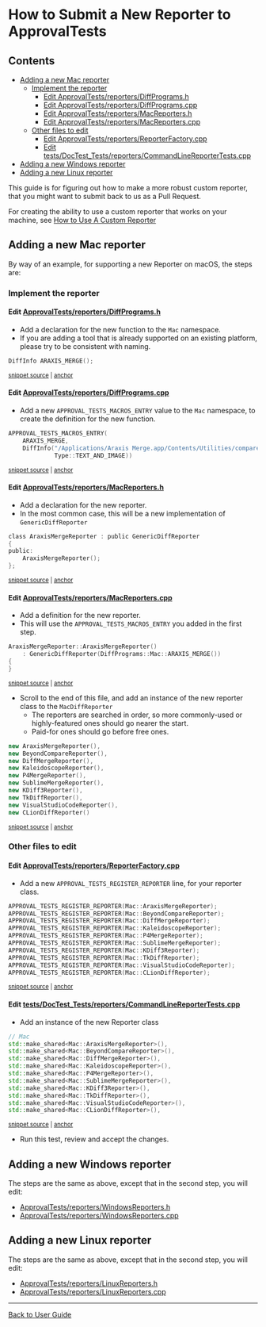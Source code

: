 <a id="top"></a>

# How to Submit a New Reporter to ApprovalTests

<!-- toc -->
## Contents

  * [Adding a new Mac reporter](#adding-a-new-mac-reporter)
    * [Implement the reporter](#implement-the-reporter)
      * [Edit ApprovalTests/reporters/DiffPrograms.h](#edit-approvaltestsreportersdiffprogramsh)
      * [Edit ApprovalTests/reporters/DiffPrograms.cpp](#edit-approvaltestsreportersdiffprogramscpp)
      * [Edit ApprovalTests/reporters/MacReporters.h](#edit-approvaltestsreportersmacreportersh)
      * [Edit ApprovalTests/reporters/MacReporters.cpp](#edit-approvaltestsreportersmacreporterscpp)
    * [Other files to edit](#other-files-to-edit)
      * [Edit ApprovalTests/reporters/ReporterFactory.cpp](#edit-approvaltestsreportersreporterfactorycpp)
      * [Edit tests/DocTest_Tests/reporters/CommandLineReporterTests.cpp](#edit-testsdoctest_testsreporterscommandlinereportertestscpp)
  * [Adding a new Windows reporter](#adding-a-new-windows-reporter)
  * [Adding a new Linux reporter](#adding-a-new-linux-reporter)<!-- endToc -->

This guide is for figuring out how to make a more robust custom reporter, that you might want to submit back to us as a Pull Request.

For creating the ability to use a custom reporter that works on your machine, see [How to Use A Custom Reporter](/doc/how_tos/UseACustomReporter.md#top)

## Adding a new Mac reporter

By way of an example, for supporting a new Reporter on macOS, the steps are:

### Implement the reporter

#### Edit [ApprovalTests/reporters/DiffPrograms.h](https://github.com/approvals/ApprovalTests.cpp/blob/master/ApprovalTests/reporters/DiffPrograms.h)

* Add a declaration for the new function to the `Mac` namespace.
* If you are adding a tool that is already supported on an existing platform, please try to be consistent with naming.

<!-- snippet: add_reporter_macro_header -->
<a id='snippet-add_reporter_macro_header'></a>
```h
DiffInfo ARAXIS_MERGE();
```
<sup><a href='/ApprovalTests/reporters/DiffPrograms.h#L13-L15' title='File snippet `add_reporter_macro_header` was extracted from'>snippet source</a> | <a href='#snippet-add_reporter_macro_header' title='Navigate to start of snippet `add_reporter_macro_header`'>anchor</a></sup>
<!-- endSnippet -->

#### Edit [ApprovalTests/reporters/DiffPrograms.cpp](https://github.com/approvals/ApprovalTests.cpp/blob/master/ApprovalTests/reporters/DiffPrograms.cpp)

* Add a new `APPROVAL_TESTS_MACROS_ENTRY` value to the `Mac` namespace, to create the definition for the new function.

<!-- snippet: add_reporter_macro_implementation -->
<a id='snippet-add_reporter_macro_implementation'></a>
```cpp
APPROVAL_TESTS_MACROS_ENTRY(
    ARAXIS_MERGE,
    DiffInfo("/Applications/Araxis Merge.app/Contents/Utilities/compare",
             Type::TEXT_AND_IMAGE))
```
<sup><a href='/ApprovalTests/reporters/DiffPrograms.cpp#L24-L29' title='File snippet `add_reporter_macro_implementation` was extracted from'>snippet source</a> | <a href='#snippet-add_reporter_macro_implementation' title='Navigate to start of snippet `add_reporter_macro_implementation`'>anchor</a></sup>
<!-- endSnippet -->

#### Edit [ApprovalTests/reporters/MacReporters.h](https://github.com/approvals/ApprovalTests.cpp/blob/master/ApprovalTests/reporters/MacReporters.h)

* Add a declaration for the new reporter.
* In the most common case, this will be a new implementation of `GenericDiffReporter`

<!-- snippet: add_reporter_class_header -->
<a id='snippet-add_reporter_class_header'></a>
```h
class AraxisMergeReporter : public GenericDiffReporter
{
public:
    AraxisMergeReporter();
};
```
<sup><a href='/ApprovalTests/reporters/MacReporters.h#L16-L22' title='File snippet `add_reporter_class_header` was extracted from'>snippet source</a> | <a href='#snippet-add_reporter_class_header' title='Navigate to start of snippet `add_reporter_class_header`'>anchor</a></sup>
<!-- endSnippet -->

#### Edit [ApprovalTests/reporters/MacReporters.cpp](https://github.com/approvals/ApprovalTests.cpp/blob/master/ApprovalTests/reporters/MacReporters.cpp)

* Add a definition for the new reporter.
* This will use the `APPROVAL_TESTS_MACROS_ENTRY` you added in the first step.

<!-- snippet: add_reporter_class_implementation -->
<a id='snippet-add_reporter_class_implementation'></a>
```cpp
AraxisMergeReporter::AraxisMergeReporter()
    : GenericDiffReporter(DiffPrograms::Mac::ARAXIS_MERGE())
{
}
```
<sup><a href='/ApprovalTests/reporters/MacReporters.cpp#L14-L19' title='File snippet `add_reporter_class_implementation` was extracted from'>snippet source</a> | <a href='#snippet-add_reporter_class_implementation' title='Navigate to start of snippet `add_reporter_class_implementation`'>anchor</a></sup>
<!-- endSnippet -->

* Scroll to the end of this file, and add an instance of the new reporter class to the `MacDiffReporter`
    * The reporters are searched in order, so more commonly-used or highly-featured ones should go nearer the start.
    * Paid-for ones should go before free ones.

<!-- snippet: mac_diff_reporters -->
<a id='snippet-mac_diff_reporters'></a>
```cpp
new AraxisMergeReporter(),
new BeyondCompareReporter(),
new DiffMergeReporter(),
new KaleidoscopeReporter(),
new P4MergeReporter(),
new SublimeMergeReporter(),
new KDiff3Reporter(),
new TkDiffReporter(),
new VisualStudioCodeReporter(),
new CLionDiffReporter()
```
<sup><a href='/ApprovalTests/reporters/MacReporters.cpp#L63-L74' title='File snippet `mac_diff_reporters` was extracted from'>snippet source</a> | <a href='#snippet-mac_diff_reporters' title='Navigate to start of snippet `mac_diff_reporters`'>anchor</a></sup>
<!-- endSnippet -->


### Other files to edit

#### Edit [ApprovalTests/reporters/ReporterFactory.cpp](https://github.com/approvals/ApprovalTests.cpp/blob/master/ApprovalTests/reporters/ReporterFactory.cpp)

* Add a new `APPROVAL_TESTS_REGISTER_REPORTER` line, for your reporter class.

<!-- snippet: register_reporter_with_factory -->
<a id='snippet-register_reporter_with_factory'></a>
```cpp
APPROVAL_TESTS_REGISTER_REPORTER(Mac::AraxisMergeReporter);
APPROVAL_TESTS_REGISTER_REPORTER(Mac::BeyondCompareReporter);
APPROVAL_TESTS_REGISTER_REPORTER(Mac::DiffMergeReporter);
APPROVAL_TESTS_REGISTER_REPORTER(Mac::KaleidoscopeReporter);
APPROVAL_TESTS_REGISTER_REPORTER(Mac::P4MergeReporter);
APPROVAL_TESTS_REGISTER_REPORTER(Mac::SublimeMergeReporter);
APPROVAL_TESTS_REGISTER_REPORTER(Mac::KDiff3Reporter);
APPROVAL_TESTS_REGISTER_REPORTER(Mac::TkDiffReporter);
APPROVAL_TESTS_REGISTER_REPORTER(Mac::VisualStudioCodeReporter);
APPROVAL_TESTS_REGISTER_REPORTER(Mac::CLionDiffReporter);
```
<sup><a href='/ApprovalTests/reporters/ReporterFactory.cpp#L67-L78' title='File snippet `register_reporter_with_factory` was extracted from'>snippet source</a> | <a href='#snippet-register_reporter_with_factory' title='Navigate to start of snippet `register_reporter_with_factory`'>anchor</a></sup>
<!-- endSnippet -->

#### Edit [tests/DocTest_Tests/reporters/CommandLineReporterTests.cpp](https://github.com/approvals/ApprovalTests.cpp/blob/master/tests/DocTest_Tests/reporters/CommandLineReporterTests.cpp)

* Add an instance of the new Reporter class

<!-- snippet: add_reporter_command_test -->
<a id='snippet-add_reporter_command_test'></a>
```cpp
// Mac
std::make_shared<Mac::AraxisMergeReporter>(),
std::make_shared<Mac::BeyondCompareReporter>(),
std::make_shared<Mac::DiffMergeReporter>(),
std::make_shared<Mac::KaleidoscopeReporter>(),
std::make_shared<Mac::P4MergeReporter>(),
std::make_shared<Mac::SublimeMergeReporter>(),
std::make_shared<Mac::KDiff3Reporter>(),
std::make_shared<Mac::TkDiffReporter>(),
std::make_shared<Mac::VisualStudioCodeReporter>(),
std::make_shared<Mac::CLionDiffReporter>(),
```
<sup><a href='/tests/DocTest_Tests/reporters/CommandLineReporterTests.cpp#L26-L38' title='File snippet `add_reporter_command_test` was extracted from'>snippet source</a> | <a href='#snippet-add_reporter_command_test' title='Navigate to start of snippet `add_reporter_command_test`'>anchor</a></sup>
<!-- endSnippet -->

* Run this test, review and accept the changes.

## Adding a new Windows reporter

The steps are the same as above, except that in the second step, you will edit:
 
* [ApprovalTests/reporters/WindowsReporters.h](https://github.com/approvals/ApprovalTests.cpp/blob/master/ApprovalTests/reporters/WindowsReporters.h)
* [ApprovalTests/reporters/WindowsReporters.cpp](https://github.com/approvals/ApprovalTests.cpp/blob/master/ApprovalTests/reporters/WindowsReporters.cpp)

## Adding a new Linux reporter

The steps are the same as above, except that in the second step, you will edit:

* [ApprovalTests/reporters/LinuxReporters.h](https://github.com/approvals/ApprovalTests.cpp/blob/master/ApprovalTests/reporters/LinuxReporters.h)
* [ApprovalTests/reporters/LinuxReporters.cpp](https://github.com/approvals/ApprovalTests.cpp/blob/master/ApprovalTests/reporters/LinuxReporters.cpp)


---

[Back to User Guide](/doc/README.md#top)
